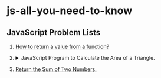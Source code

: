 # js-all-you-need-to-know

## JavaScript Problem Lists

1. [How to return a value from a function?](https://edabit.com/challenge/ARr5tA458o2tC9FTN)
2. <details>
   <summary>JavaScript Program to Calculate the Area of a Triangle.</summary>

   BODY CONTENT

   </details>

3. [Return the Sum of Two Numbers.](https://edabit.com/challenge/3LpBLgNRyaHMvNb4j)
